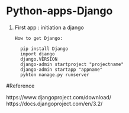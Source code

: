 # Python-apps-Django

<ol>
  <li> First app : initiation a django </li>
  
    How to get Django:
  <!---install django-->
      pip install Django 
      import django
      django.VERSION
      django-admin startproject "projectname"
      django-admin startapp "appname"
      pyhton manage.py runserver
  
  
  
  

  </ol>
  
  #Reference 
  <div>
  https://www.djangoproject.com/download/
  <br>
  https://docs.djangoproject.com/en/3.2/
  <div>


